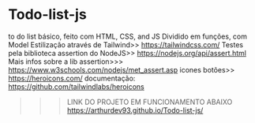 # Todo-list-js
 to do list básico, feito com HTML, CSS, and JS
 Dividido em funções, com Model
 Estilização através de Tailwind>>    https://tailwindcss.com/
 Testes pela biblioteca assertion do NodeJS>>   https://nodejs.org/api/assert.html
 Mais infos sobre a lib assertion>>>   https://www.w3schools.com/nodejs/met_assert.asp
 icones botões>>    https://heroicons.com/    documentação:    https://github.com/tailwindlabs/heroicons
 
 >>> LINK DO PROJETO EM FUNCIONAMENTO ABAIXO
 https://arthurdev93.github.io/Todo-list-js/
